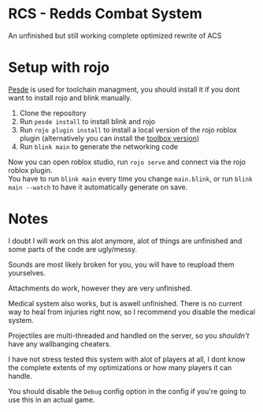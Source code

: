 # RCS - Redds Combat System

An unfinished but still working complete optimized rewrite of ACS

# Setup with rojo

[Pesde](https://pesde.dev/) is used for toolchain managment, you should install it if you dont want to install rojo and blink manually.

1. Clone the repository
2. Run `pesde install` to install blink and rojo
3. Run `rojo plugin install` to install a local version of the rojo roblox plugin (alternatively you can install the [toolbox version](https://create.roblox.com/store/asset/13916111004/Rojo))
4. Run `blink main` to generate the networking code

Now you can open roblox studio, run `rojo serve` and connect via the rojo roblox plugin. \
You have to run `blink main` every time you change `main.blink`, or run `blink main --watch` to have it automatically generate on save.

# Notes

I doubt I will work on this alot anymore, alot of things are unfinished and some parts of the code are ugly/messy.

Sounds are most likely broken for you, you will have to reupload them yourselves.

Attachments do work, however they are very unfinished.

Medical system also works, but is aswell unfinished. There is no current way to heal from injuries right now, so I recommend you disable the medical system.

Projectiles are multi-threaded and handled on the server, so you _shouldn't_ have any wallbanging cheaters.

I have not stress tested this system with alot of players at all, I dont know the complete extents of my optimizations or how many players it can handle.

You should disable the `Debug` config option in the config if you're going to use this in an actual game.
